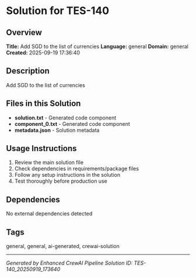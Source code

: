 # Solution for TES-140

## Overview
**Title:** Add SGD to the list of currencies
**Language:** general
**Domain:** general
**Created:** 2025-09-19 17:36:40

## Description
Add SGD to the list of currencies

## Files in this Solution
- **solution.txt** - Generated code component
- **component_0.txt** - Generated code component
- **metadata.json** - Solution metadata

## Usage Instructions
1. Review the main solution file
2. Check dependencies in requirements/package files
3. Follow any setup instructions in the solution
4. Test thoroughly before production use

## Dependencies
No external dependencies detected

## Tags
general, general, ai-generated, crewai-solution

---
*Generated by Enhanced CrewAI Pipeline*
*Solution ID: TES-140_20250919_173640*
